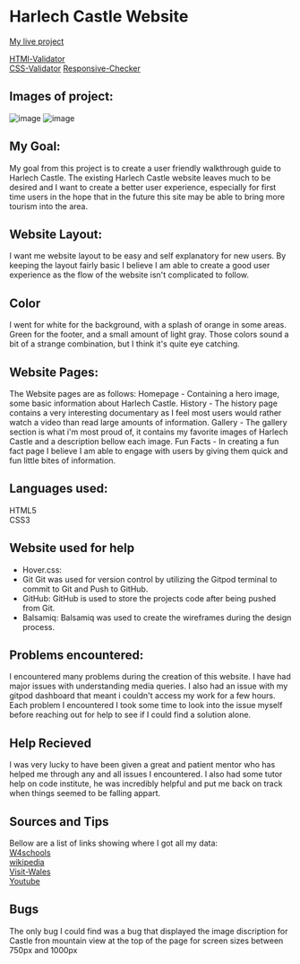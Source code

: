 # **Harlech Castle Website**

[My live project](https://benjamin-joe.github.io/harlech-final/)

[HTMl-Validator](https://validator.w3.org/nu/?doc=https%3A%2F%2Fbenjamin-joe.github.io%2Fharlech-final%2F)<br>
[CSS-Validator](https://jigsaw.w3.org/css-validator/validator?uri=https%3A%2F%2Fvalidator.w3.org%2Fnu%2F%3Fdoc%3Dhttps%253A%252F%252Fbenjamin-joe.github.io%252Fharlech-final%252F&profile=css3svg&usermedium=all&warning=1&vextwarning=&lang=en)
[Responsive-Checker](https://www.responsinator.com/?url=https%3A%2F%2Fbenjamin-joe.github.io%2Fharlech-final%2F)

## Images of project:
![image](https://user-images.githubusercontent.com/83606095/128920494-e8a357e5-0032-47b6-bb24-dd608646fa89.png)
![image](https://user-images.githubusercontent.com/83606095/128920698-41dafe17-7d19-4a7c-b857-ce0ca8e47b5e.png)




## My Goal:
My goal from this project is to create a user friendly walkthrough guide to Harlech Castle.
The existing Harlech Castle website leaves much to be desired and I want to create a better user experience, especially for first time users in the hope that in the future this site may be able to bring more tourism into the area.

## Website Layout:
I want me website layout to be easy and self explanatory for new users. By keeping the layout fairly basic I believe I am able to create a good user experience as the flow of the website isn't complicated to follow.

## Color

I went for white for the background, with a splash of orange in some areas. Green for the footer, and a small amount of light gray. Those colors sound a bit of a strange combination, but I think it's quite eye catching.

## Website Pages:
The Website pages are as follows:
Homepage - Containing a hero image, some basic information about Harlech Castle.
History - The history page contains a very interesting documentary as I feel most users would rather watch a video than read large amounts of information.
Gallery - The gallery section is what i'm most proud of, it contains my favorite images of Harlech Castle and a description bellow each image.
Fun Facts - In creating a fun fact page I believe I am able to engage with users by giving them quick and fun little bites of information.

## Languages used:
HTML5 <br>
CSS3

## Website used for help
* Hover.css:
* Git
Git was used for version control by utilizing the Gitpod terminal to commit to Git and Push to GitHub.
* GitHub:
GitHub is used to store the projects code after being pushed from Git.
* Balsamiq:
Balsamiq was used to create the wireframes during the design process.

## Problems encountered:
I encountered many problems during the creation of this website. I have had major issues with understanding media queries. I also had an issue with my gitpod dashboard that meant i couldn't access my work for a few hours. Each problem I encountered I took some time to look into the issue myself before reaching out for help to see if I could find a solution alone.

## Help Recieved
I was very lucky to have been given a great and patient mentor who has helped me through any and all issues I encountered. I also had some tutor help on code institute, he was incredibly helpful and put me back on track when things seemed to be falling appart.

## Sources and Tips
Bellow are a list of links showing where I got all my data:<br>
[W4schools](https://www.w3schools.com/default.asp)<br>
[wikipedia](https://www.wikipedia.org/)<br>
[Visit-Wales](https://www.visitwales.com/attraction/castle/harlech-castle-cadw-1834662)<br>
[Youtube](https://www.youtube.com/)<br>

## Bugs
The only bug I could find was a bug that displayed the image discription for Castle fron mountain view at the top of the page for screen sizes between 750px and 1000px






